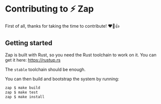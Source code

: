 # Contributing to :zap: Zap

First of all, thanks for taking the time to contribute! :heart::tada::+1:

## Getting started

Zap is built with Rust, so you need the Rust toolchain to work on it. You can
get it here: https://rustup.rs

The `stable` toolchain should be enough.

You can then build and bootstrap the system by running:

```sh
zap $ make build
zap $ make test
zap $ make install
```
